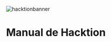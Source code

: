 
![hacktionbanner](https://github.com/xVrzBx/Hacktion/assets/91161604/c2ed55ff-b1ff-469f-84fa-075068a95d68)


# Manual de Hacktion
